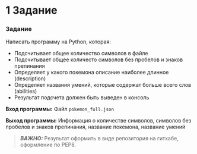 # 1 Задание 

### Задание
Написать программу на Python, которая:

* Подсчитывает общее количество символов в файле
* Подсчитывает общее количесто символов без пробелов и знаков препинания
* Определяет у какого покемона описание наиболее длинное (description)
* Определяет названия умений, которые содержат больше всего слов (abilities)
* Результат подсчета должен быть выведен в консоль

**Вход программы:**
Файл `pokemon_full.json`

**Выход программы:**
Информация о количестве символов, символов без пробелов и знаков препинания, название покемона, название умений

> **_ВАЖНО:_**
Результат оформить в виде репозитория на гитхабе, оформление по PEP8.
